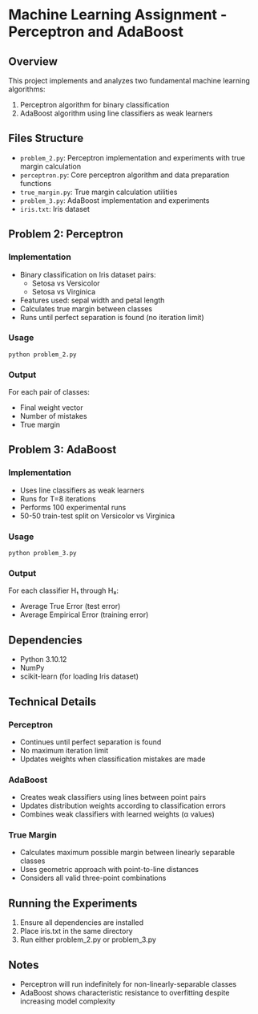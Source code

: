 # Machine Learning Assignment - Perceptron and AdaBoost

## Overview
This project implements and analyzes two fundamental machine learning algorithms:
1. Perceptron algorithm for binary classification
2. AdaBoost algorithm using line classifiers as weak learners

## Files Structure
- `problem_2.py`: Perceptron implementation and experiments with true margin calculation
- `perceptron.py`: Core perceptron algorithm and data preparation functions
- `true_margin.py`: True margin calculation utilities
- `problem_3.py`: AdaBoost implementation and experiments
- `iris.txt`: Iris dataset

## Problem 2: Perceptron
### Implementation
- Binary classification on Iris dataset pairs:
  - Setosa vs Versicolor
  - Setosa vs Virginica
- Features used: sepal width and petal length
- Calculates true margin between classes
- Runs until perfect separation is found (no iteration limit)

### Usage
```
python problem_2.py
```

### Output
For each pair of classes:
- Final weight vector
- Number of mistakes
- True margin

## Problem 3: AdaBoost
### Implementation
- Uses line classifiers as weak learners
- Runs for T=8 iterations
- Performs 100 experimental runs
- 50-50 train-test split on Versicolor vs Virginica

### Usage

```
python problem_3.py
```

### Output
For each classifier H₁ through H₈:
- Average True Error (test error)
- Average Empirical Error (training error)

## Dependencies
- Python 3.10.12
- NumPy
- scikit-learn (for loading Iris dataset)

## Technical Details
### Perceptron
- Continues until perfect separation is found
- No maximum iteration limit
- Updates weights when classification mistakes are made

### AdaBoost
- Creates weak classifiers using lines between point pairs
- Updates distribution weights according to classification errors
- Combines weak classifiers with learned weights (α values)

### True Margin
- Calculates maximum possible margin between linearly separable classes
- Uses geometric approach with point-to-line distances
- Considers all valid three-point combinations

## Running the Experiments
1. Ensure all dependencies are installed
2. Place iris.txt in the same directory
3. Run either problem_2.py or problem_3.py

## Notes
- Perceptron will run indefinitely for non-linearly-separable classes
- AdaBoost shows characteristic resistance to overfitting despite increasing model complexity